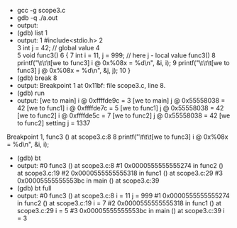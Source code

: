 - gcc -g scope3.c
- gdb -q ./a.out
- output:
- (gdb) list 1
- output:
1	#include<stdio.h>
2	
3	int j = 42;  // global value
4	
5	void func3()
6	{
7		int i = 11, j = 999;  // here j - local value func3()
8		printf("\t\t\t[we to func3] i @ 0x%08x = %d\n", &i, i);
9		printf("\t\t\t[we to func3] j @ 0x%08x = %d\n", &j, j);
10	}
- (gdb) break 8
- output:
Breakpoint 1 at 0x11bf: file scope3.c, line 8.
- (gdb) run 
- output:
[we to main] i @ 0xffffde9c = 3
[we to main] j @ 0x55558038 = 42
	[we to func1] i @ 0xffffde7c = 5
	[we to func1] j @ 0x55558038 = 42
		[we to func2] i @ 0xffffde5c = 7
		[we to func2] j @ 0x55558038 = 42
		[we to func2] setting j = 1337

Breakpoint 1, func3 () at scope3.c:8
8		printf("\t\t\t[we to func3] i @ 0x%08x = %d\n", &i, i);
- (gdb) bt
- output:
#0  func3 () at scope3.c:8
#1  0x0000555555555274 in func2 () at scope3.c:19
#2  0x0000555555555318 in func1 () at scope3.c:29
#3  0x00005555555553bc in main () at scope3.c:39
- (gdb) bt full
- output:
#0  func3 () at scope3.c:8
        i = 11
        j = 999
#1  0x0000555555555274 in func2 () at scope3.c:19
        i = 7
#2  0x0000555555555318 in func1 () at scope3.c:29
        i = 5
#3  0x00005555555553bc in main () at scope3.c:39
        i = 3

